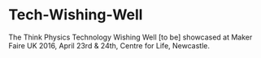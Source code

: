 # Tech-Wishing-Well
The Think Physics Technology Wishing Well [to be] showcased at Maker Faire UK 2016, April 23rd & 24th, Centre for Life, Newcastle.
